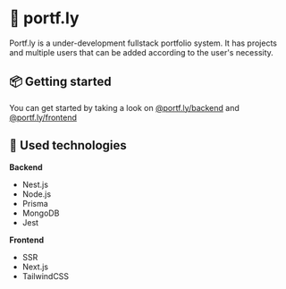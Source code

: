 # :rocket: portf.ly

Portf.ly is a under-development fullstack portfolio system. It has projects and multiple users that can be added according to the user's necessity.

## :package: Getting started

You can get started by taking a look on [@portf.ly/backend](https://github.com/josesilveiraa/portf.ly/tree/main/packages/backend) and [@portf.ly/frontend](https://github.com/josesilveiraa/portf.ly/tree/main/packages/frontend)

## :rocket: Used technologies

**Backend**
- Nest.js
- Node.js
- Prisma
- MongoDB
- Jest

**Frontend**
- SSR
- Next.js
- TailwindCSS